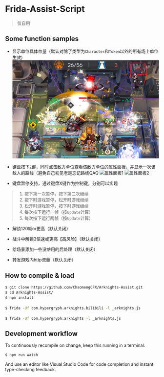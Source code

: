 # Frida-Assist-Script
> 仅自用
## Some function samples
- 显示单位具体血量（默认对除了类型为`Character`和`Token`以外的所有场上单位生效）
![显示血量](pics/0.png)

- 键盘按下`Z`键，同时点击敌方单位查看该敌方单位的属性面板，并显示一次该敌人的路线（避免自己初见老是忘记路线QAQ
![属性面板1](pics/1.png)
![属性面板2](pics/1_1.png)

- 键盘暂停支持，通过键盘X键作为控制键，分别可以实现
>1. 按下第一次暂停，按下第二次继续
>2. 按下时游戏暂停，松开时游戏继续
>3. 松开时游戏暂停，按下时游戏继续
>4. 每次按下运行一帧（按`Update`计算）
>5. 每次按下运行两帧（按`Update`计算）

- 解锁120帧or更高（默认关闭）

- 战斗中解锁3倍速或更高【高风险】（默认关闭）

- 给场景添加一些没啥用的后处理（默认关闭）

- 转发游戏内http流量（默认关闭）

## How to compile & load

```sh
$ git clone https://github.com/ChaomengCFX/Arknights-Assist.git
$ cd Arknights-Assist/
$ npm install

$ frida -Uf com.hypergryph.arknights.bilibili -l _arknights.js

$ frida -Uf com.hypergryph.arknights -l _arknights.js
```

## Development workflow

To continuously recompile on change, keep this running in a terminal:

```sh
$ npm run watch
```

And use an editor like Visual Studio Code for code completion and instant
type-checking feedback.
